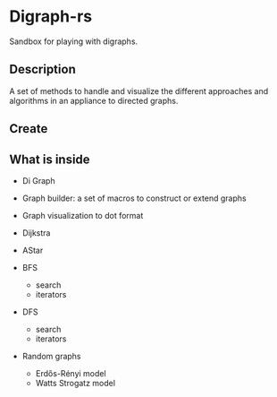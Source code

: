 # Digraph-rs

Sandbox for playing with digraphs.

## Description

A set of methods to handle and visualize the different approaches and algorithms in an appliance to directed graphs.

## Create

## What is inside

- Di Graph
- Graph builder: a set of macros to construct or extend graphs

- Graph visualization to dot format

- Dijkstra
- AStar
- BFS
  - search
  - iterators
- DFS
  - search
  - iterators
- Random graphs
  - Erdős-Rényi model
  - Watts Strogatz model
